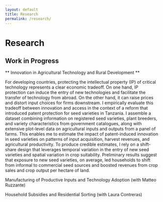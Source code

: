 ```yaml
---
layout: default
title: Research
permalink: /research/
---
```


# Research

## Work in Progress

** Innovation in Agricultural Technology and Rural Development **

For developing countries, protecting the intellectual property (IP) of critical technology represents a clear economic tradeoff. On one hand, IP protection can induce the entry of new technologies and facilitate the transfer of technology from abroad. On the other hand, it can raise prices and distort input choices for firms downstream. I empirically evaluate this tradeoff between innovation and access in the context of a reform that introduced patent protection for seed varieties in Tanzania. I assemble a dataset combining information on registered seed varieties, plant breeders, and variety characteristics from government catalogues, along with extensive plot-level data on agricultural inputs and outputs from a panel of farms. This enables me to estimate the impact of patent-induced innovation in seed varieties on patterns of input acquisition, harvest revenues, and agricultural productivity. To produce credible estimates, I rely on a shift-share design that leverages temporal variation in the entry of new seed varieties and spatial variation in crop suitability. Preliminary results suggest that exposure to new seed varieties, on average, led households to shift from informal to commercial seed sources and boosted revenues from crop sales and crop output per hectare of land.

Manufacturing of Productive Inputs and Technology Adoption (with Matteo Ruzzante)

Household Subsidies and Residential Sorting (with Laura Contreras)




